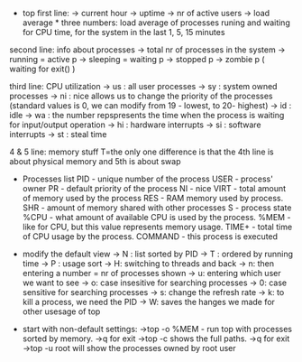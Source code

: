 * top
first line: 
    -> current hour
    -> uptime
    -> nr of active users
    -> load average
        * three numbers: load average of processes runing and waiting for CPU time, for the system in the last 1, 5, 15 minutes

second line: info about processes
    -> total nr of processes in the system
    -> running = active p
    -> sleeping = waiting p
    -> stopped p
    -> zombie p ( waiting for exit() )

third line: CPU utilization
    -> us : all user processes
    -> sy : system owned processes
    -> ni : nice allows us to change the priority of the processes (standard values is 0, we can modify from 19 - lowest, to 20- highest)
    -> id : idle
    -> wa :  the number repspresents the time when the process is waiting for input/output operation
    -> hi : hardware interrupts
    -> si : software interrupts
    -> st : steal time

4 & 5 line: memory stuff
    T=the only one difference is that the 4th line is about physical memory and 5th is about swap

* Processes list
    PID - unique number of the process
    USER - process' owner
    PR - default priority of the process
    NI - nice
    VIRT - total amount of memory used by the process
    RES - RAM memory used by process.
    SHR - amount of memory shared with other processes
    S - process state
    %CPU - what amount of available CPU is used by the process.
    %MEM - like for CPU, but this value represents memory usage.
    TIME+ - total time of CPU usage by the process.
    COMMAND - this process is executed

* modify the default view
    -> N : list sorted by PID
    -> T : ordered by running time
    -> P : usage sort
    -> H: switching to threads and back
    -> n: then entering a number = nr of processes shown
    -> u: entering which user we want to see
    -> o: case insesitive for searching processes
    -> 0: case sensitive for searching processes
    -> s: change the refresh rate
    -> k: to kill a process, we need the PID
    -> W: saves the hanges we made for other usesage of top


* start with non-default settings:
    ->top -o %MEM - run top with processes sorted by memory.
    ->q for exit
    ->top -c shows the full paths.
    ->q for exit
    ->top -u root will show the processes owned by root user









  
